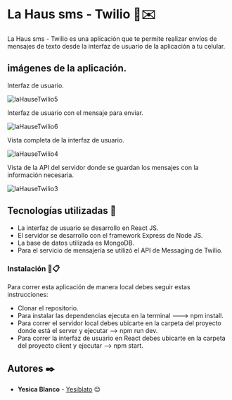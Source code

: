 # La Haus sms - Twilio 🧾✉️

La Haus sms - Twilio es una aplicación que te permite realizar envíos de mensajes de texto desde la interfaz de usuario de la aplicación a tu celular.

## imágenes de la aplicación.

Interfaz de usuario.

![laHauseTwilio5](https://user-images.githubusercontent.com/87024446/199641077-4df2f5d1-8be9-45b5-b2f6-8d844f8a5281.jpg)

Interfaz de usuario con el mensaje para enviar.

![laHauseTwilio6](https://user-images.githubusercontent.com/87024446/199641853-94fb931a-7968-4421-a033-87bad76f59d3.jpg)


Vista completa de la interfaz de usuario.

![laHauseTwilio4](https://user-images.githubusercontent.com/87024446/199640829-e131d71f-db39-40aa-9e9c-c6dce03079e2.jpg)

Vista de la API del servidor donde se guardan los mensajes con la información necesaria.

![laHauseTwilio3](https://user-images.githubusercontent.com/87024446/199640446-e2da8de5-e85d-4bd2-a535-2f2d263cba94.jpg)


## Tecnologías utilizadas 🚀

- La interfaz de usuario se desarrollo en React JS.
- El servidor se desarrollo con el framework Express de Node JS.
- La base de datos utilizada es MongoDB.
- Para el servicio de mensajería se utilizó el API de Messaging de Twilio.

### Instalación 🔧📋

Para correr esta aplicación de manera local debes seguir estas instrucciones:

- Clonar el repositorio.
- Para instalar las dependencias ejecuta en la terminal ---> npm install.
- Para correr el servidor local debes ubicarte en la carpeta del proyecto donde está el server y ejecutar --> npm run dev.
- Para correr la interfaz de usuario en React debes ubicarte en la carpeta del proyecto client y ejecutar --> npm start.

## Autores ✒️

* **Yesica Blanco** - [Yesiblato](https://github.com/Yesiblato) 😊
